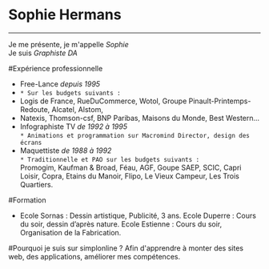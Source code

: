# Sophie Hermans
_____
Je me présente, je m'appelle *Sophie*  
Je suis _Graphiste DA_

#Expérience professionnelle  
* Free-Lance *depuis 1995*  
* `* Sur les budgets suivants :`
* Logis de France, RueDuCommerce, Wotol, Groupe Pinault-Printemps-Redoute, Alcatel, Alstom,  
* Natexis, Thomson-csf, BNP Paribas, Maisons du Monde, Best Western...
* Infographiste TV *de 1992 à 1995*  
`* Animations et programmation sur Macromind Director, design des écrans`  
* Maquettiste *de 1988 à 1992*  
`* Traditionnelle et PAO sur les budgets suivants :`  
Promogim, Kaufman & Broad, Féau, AGF, Goupe SAEP, SCIC, Capri Loisir, Copra, Etains du
Manoir, Flipo, Le Vieux Campeur, Les Trois Quartiers.  

#Formation  
* Ecole Sornas : Dessin artistique, Publicité, 3 ans. Ecole Duperre : Cours du soir, dessin d’après
nature. Ecole Estienne : Cours du soir, Organisation de la Fabrication.  

#Pourquoi je suis sur simplonline ?
Afin d'apprendre à monter des sites web, des applications, améliorer mes compétences.
